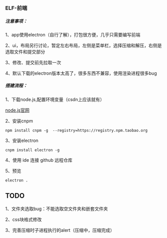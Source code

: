 ### ELF-前端

##### 注意事项：

1、app使用electron（自行了解），打包很方便，几乎只需要编写前端

2、ui，布局另行讨论，暂定左右布局，左侧是菜单栏，选择压缩和解压，右侧是选取文件和提交部分

3、修改、提交前先拉取一次

4、默认下载的electron版本太高了，很多东西不兼容，使用渲染进程很多bug

##### 搭建流程：

1、下载node.js,配置环境变量（csdn上应该就有）

[node.js官网](https://nodejs.org/en)

2、安装cnpm

```shell
npm install cnpm -g  --registry=https://registry.npm.taobao.org
```

3、安装electron

```shell
cnpm install electron -g
```

4、使用 ide 连接 github 远程仓库

5、预览
```shell
electron .
```

## TODO

1、文件夹选取bug：不能选取空文件夹和嵌套文件夹

2、css块格式修改

3、完善压缩时子进程执行的alert（压缩中，压缩完成）

